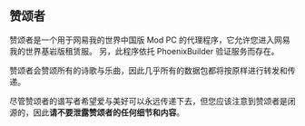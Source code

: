 ## 赞颂者

赞颂者是一个用于网易我的世界中国版 Mod PC 的代理程序，它允许您进入网易我的世界基岩版租赁服。
另，此程序依托 PhoenixBuilder 验证服务而存在。

赞颂者会赞颂所有的诗歌与乐曲，因此几乎所有的数据包都将按原样进行转发和传递。

尽管赞颂者的谱写者希望爱与美好可以永远传递下去，但您应该注意到赞颂者是闭源的，因此**请不要泄露赞颂者的任何细节和内容**。